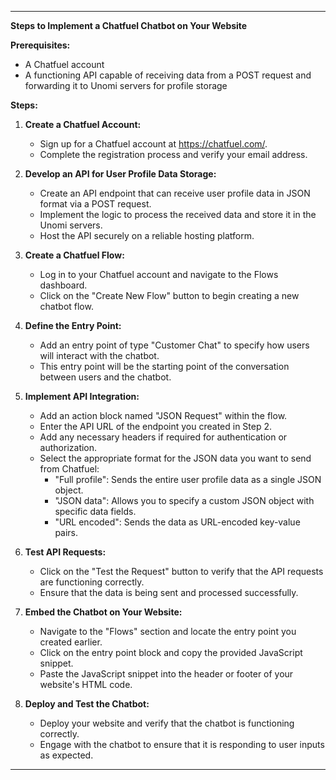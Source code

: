 --------------------

**Steps to Implement a Chatfuel Chatbot on Your Website**

**Prerequisites:**

- A Chatfuel account
- A functioning API capable of receiving data from a POST request and forwarding it to Unomi servers for profile storage

**Steps:**

1. **Create a Chatfuel Account:**
   - Sign up for a Chatfuel account at https://chatfuel.com/.
   - Complete the registration process and verify your email address.

2. **Develop an API for User Profile Data Storage:**
   - Create an API endpoint that can receive user profile data in JSON format via a POST request.
   - Implement the logic to process the received data and store it in the Unomi servers.
   - Host the API securely on a reliable hosting platform.

3. **Create a Chatfuel Flow:**
   - Log in to your Chatfuel account and navigate to the Flows dashboard.
   - Click on the "Create New Flow" button to begin creating a new chatbot flow.

4. **Define the Entry Point:**
   - Add an entry point of type "Customer Chat" to specify how users will interact with the chatbot.
   - This entry point will be the starting point of the conversation between users and the chatbot.

5. **Implement API Integration:**
   - Add an action block named "JSON Request" within the flow.
   - Enter the API URL of the endpoint you created in Step 2.
   - Add any necessary headers if required for authentication or authorization.
   - Select the appropriate format for the JSON data you want to send from Chatfuel:
      - "Full profile": Sends the entire user profile data as a single JSON object.
      - "JSON data": Allows you to specify a custom JSON object with specific data fields.
      - "URL encoded": Sends the data as URL-encoded key-value pairs.

6. **Test API Requests:**
   - Click on the "Test the Request" button to verify that the API requests are functioning correctly.
   - Ensure that the data is being sent and processed successfully.

7. **Embed the Chatbot on Your Website:**
   - Navigate to the "Flows" section and locate the entry point you created earlier.
   - Click on the entry point block and copy the provided JavaScript snippet.
   - Paste the JavaScript snippet into the header or footer of your website's HTML code.

8. **Deploy and Test the Chatbot:**
   - Deploy your website and verify that the chatbot is functioning correctly.
   - Engage with the chatbot to ensure that it is responding to user inputs as expected.

--------------------